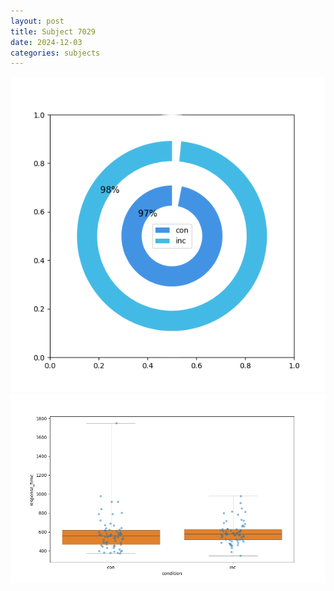 ```yaml
---
layout: post
title: Subject 7029
date: 2024-12-03
categories: subjects
---
```


![](data/7029/run-18/7029_accuracy_by_condition.png)
![](data/7029/run-18/7029_rt.png)
